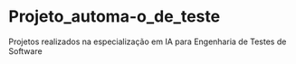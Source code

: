 # Projeto_automa-o_de_teste
Projetos realizados na especialização em IA para Engenharia de Testes de Software
